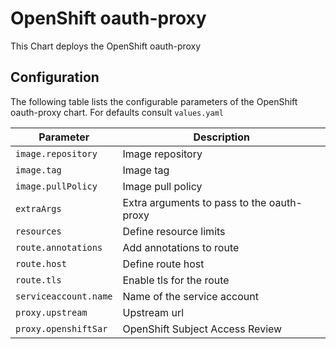 # OpenShift oauth-proxy

This Chart deploys the OpenShift oauth-proxy

## Configuration

The following table lists the configurable parameters of the OpenShift oauth-proxy chart. For defaults consult `values.yaml`

| Parameter | Description
| --- | ---
| `image.repository` | Image repository
| `image.tag` | Image tag
| `image.pullPolicy` | Image pull policy
| `extraArgs` | Extra arguments to pass to the oauth-proxy
| `resources` | Define resource limits
| `route.annotations` | Add annotations to route
| `route.host` | Define route host
| `route.tls` | Enable tls for the route
| `serviceaccount.name` | Name of the service account
| `proxy.upstream` | Upstream url
| `proxy.openshiftSar` | OpenShift Subject Access Review
